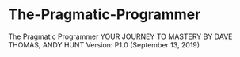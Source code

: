 # The-Pragmatic-Programmer
The Pragmatic Programmer YOUR JOURNEY TO MASTERY BY DAVE THOMAS, ANDY HUNT Version: P1.0 (September 13, 2019)

